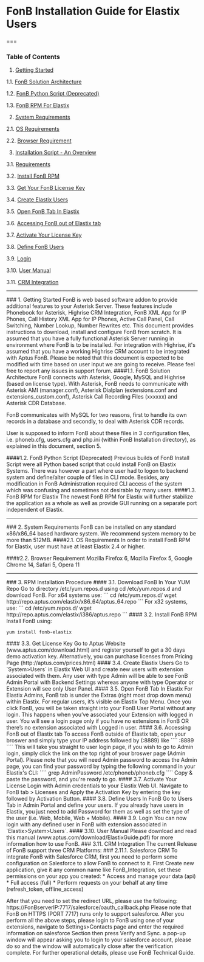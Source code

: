 FonB Installation Guide for Elastix Users
==================
===
### Table of Contents
1. [Getting Started](#gettingstarted)

  1.1. [FonB Solution Architecture](#solution-architecture)
  
  1.2. [FonB Python Script (Deprecated)](#install-script)
  
  1.3. [FonB RPM For Elastix](#elastix-rpm)

2. [System Requirements](#systemrequirements)

  2.1. [OS Requirements](#osrequirements)

  2.2. [Browser Requirement](#browserrequirement)
   
3. [Installation Script - An Overview](#rpm-installation)

  3.1. [Requirements](#download)
  
  3.2. [Install FonB RPM](#install-rpm)
  
  3.3. [Get Your FonB License Key](#get-license)
  
  3.4. [Create Elastix Users](#create-elastix-users)
  
  3.5. [Open FonB Tab In Elastix](#open-fonb-tab)
  
  3.6. [Accessing FonB out of Elastix tab](#access-fonb)
   
  3.7. [Activate Your License Key](#activate-license)
  
  3.8. [Define FonB Users](#define-fonb-users)
  
  3.9. [Login](#login)
  
  3.10. [User Manual](#user-manual)
  
  3.11. [CRM Integration](#crmintegration)
___
<a name="gettingstarted"/>
### 1. Getting Started
FonB is web based software addon to provide additional features to your Asterisk Server. These features include Phonebook for Asterisk, Highrise CRM Integration, FonB XML App for IP Phones, Call History XML App for IP Phones, Active Call Panel, Call Switching, Number Lookup, Number Rewrites etc. This document provides instructions to download, install and configure FonB from scratch. It is assumed that you have a fully functional Asterisk Server running in environment where FonB is to be installed. For integration with Highrise, it's assumed that you have a working Highrise CRM account to be integrated with Aptus FonB. Please be noted that this document is expected to be modified with time based on user input we are going to receive. Please feel free to report any issues in support forum.
<a name="solution-architecture"/>
####1.1. FonB Solution Architecture
FonB connects with Asterisk, Google, MySQL and Highrise (based on license type). With Asterisk, FonB needs to communicate with Asterisk AMI (manager.conf), Asterisk Dialplan (extensions.conf and extensions_custom.conf), Asterisk Call Recording Files (xxxxxx) and Asterisk CDR Database.

FonB communicates with MySQL for two reasons, first to handle its own records in a database and secondly, to deal with Asterisk CDR records.

User is supposed to inform FonB about these files in 3 configuration files, i.e. phoneb.cfg, users.cfg and php.ini (within FonB Installation directory), as explained in this document, section 5.

<a name="install-script"/>
####1.2. FonB Python Script (Deprecated)
Previous builds of FonB Install Script were all Python based script that could install FonB on Elastix Systems. There was however a part where user had to logon to backend system and define/alter couple of files in CLI mode. Besides, any modification in FonB Administration required CLI access of the system which was confusing and sometimes not desirable by many users.

<a name="elastix-rpm"/>
####1.3. FonB RPM for Elastix
The newest FonB RPM for Elastix will further stabilize the application as a whole as well as provide GUI running on a separate port independent of Elastix.


___
<a name="systemrequirements"/>
### 2. System Requirements
FonB can be installed on any standard x86/x86_64 based hardware system. We recommend system memory to be more than 512MB.
<a name="osrequirements"/>
####2.1. OS Requirements
In order to install FonB RPM for Elastix, user must have at least Elastix 2.4 or higher.

####2.2. Browser Requirement
Mozilla Firefox 6, Mozilla Firefox 5, Google Chrome 14, Safari 5, Opera 11
___

<a name="rpm-installation"/>
### 3. RPM Installation Procedure


<a name="download"/>
#### 3.1. Download FonB In Your YUM Repo
Go to directory /etc/yum.repos.d using cd /etc/yum.repos.d and download FonB. For x64 systems use:
```
cd /etc/yum.repos.d/
wget http://repo.aptus.com/elastix/x86_64/aptus_64.repo
```
For x32 systems, use:
```
cd /etc/yum.repos.d/
wget http://repo.aptus.com/elastix/i386/aptus.repo
```


<a name="install-rpm"/>
#### 3.2. Install FonB RPM
Install FonB using:

```
yum install fonb-elastix
```

<a name="get-license"/>
#### 3.3. Get License Key
Go to Aptus Website (www.aptus.com/download.html) and register yourself to get a 30 days demo activation key. Alternatively, you can purchase licenses from Pricing Page (http://aptus.com/prices.html)

<a name="create-elastix-users"/>
#### 3.4. Create Elastix Users
Go to `System>Users` in Elastix Web UI and create new users with extension associated with them. Any user with type Admin will be able to see FonB Admin Portal with Backend Settings whereas anyone with type Operator or Extension will see only User Panel.

<a name="open-fonb-tab"/>
#### 3.5. Open FonB Tab In Elastix
For Elastix Admins, FonB tab is under the Extras (right most drop down menu) within Elastix. For regular users, it’s visible on Elastix Top Menu. Once you click FonB, you will be taken straight into your FonB User Portal without any login. This happens when you’ve associated your Extension with logged in user. You will see a login page only if you have no extensions in FonB OR there’s no extension associated with Logged in user.

<a name="access-fonb"/>
#### 3.6. Accessing FonB out of Elastix tab
To access FonB outside of Elastix tab, open your broswer and simply type your IP address followed by (:8889) like
````
<IP_ADDRESS>:8889
````
This will take you straight to user login page, if you wish to go to Admin login, simply click the link on the top right of your broswer page (Admin Portal).
Please note that you will need Admin password to access the Admin page, you can find your password by typing the following command in your Elastix's CLI:
````
grep AdminPassword /etc/phoneb/phoneb.cfg
````
Copy & paste the password, and you're ready to go.

<a name="activate-license"/>
#### 3.7. Activate Your License
Login with Admin credentials to your Elastix Web UI. Navigate to FonB tab > Licenses and Apply the Activation Key by entering the key followed by Activation Button.

<a name="define-fonb-users"/>
#### 3.8. Define Users In FonB
Go to Users Tab in Admin Portal and define your users. If you already have users in Elastix, you just need to add Password for them as well as set the type of the user (i.e. Web, Mobile, Web + Mobile).

<a name="login"/>
#### 3.9. Login
You can now login with any defined user in FonB with extension associated in `Elastix>System>Users`.

<a name="user-manual">
#### 3.10. User Manual
Please download and read this manual (www.aptus.com/download/ElastixGuide.pdf) for more information how to use FonB.

<a name="crmintegration">
### 3.11. CRM Integration
The current Release of FonB support three CRM Platforms:
<a name="salesforcecrm">
### 2.11.1. Salesforce CRM
To integrate FonB with Salesforce CRM, first you need to perform some configuration on Salesforce to allow FonB to connect to it.
First Create new application, give it any common name like FonB_Integration, set these permissions on your app you created:
* Access and manage your data (api)
* Full access (full)
* Perform requests on your behalf at any time (refresh_token, offline_access)

After that you need to set the redirect URL, please use the following: https://FonBserverIP:7717/salesforce/oauth_callback.php
Please note that FonB on HTTPS (PORT 7717) runs only to support salesforce.
After you perform all the above steps, please login to FonB using one of your extensions, navigate to Settings>Contacts page and enter the required information on salesforce Section then press Verify and Sync. a pop-up window will appear asking you to login to your salesforce account, please do so and the window will automatically close after the verification complete.
For further operational details, please use FonB Technical Guide.
